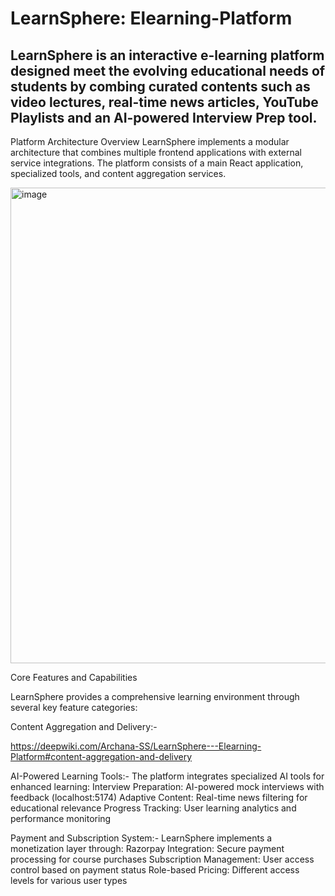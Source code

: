 # LearnSphere: Elearning-Platform
LearnSphere is an interactive e-learning platform designed meet the evolving educational needs of students by combing curated contents such as video lectures, real-time news articles, YouTube Playlists and an AI-powered Interview Prep tool. 
---------------------------------------------------------------------------------------------------------------------------------------------------------------------------------------------------------------------
Platform Architecture Overview
LearnSphere implements a modular architecture that combines multiple frontend applications with external service integrations. The platform consists of a main React application, specialized tools, and content aggregation services.

<img width="1230" height="761" alt="image" src="https://github.com/user-attachments/assets/2d141324-8705-41a4-9f57-b8f2ca7aa097" />

Core Features and Capabilities

LearnSphere provides a comprehensive learning environment through several key feature categories:

Content Aggregation and Delivery:-

https://deepwiki.com/Archana-SS/LearnSphere---Elearning-Platform#content-aggregation-and-delivery

AI-Powered Learning Tools:-
The platform integrates specialized AI tools for enhanced learning:
Interview Preparation: AI-powered mock interviews with feedback (localhost:5174)
Adaptive Content: Real-time news filtering for educational relevance
Progress Tracking: User learning analytics and performance monitoring

Payment and Subscription System:-
LearnSphere implements a monetization layer through:
Razorpay Integration: Secure payment processing for course purchases
Subscription Management: User access control based on payment status
Role-based Pricing: Different access levels for various user types
